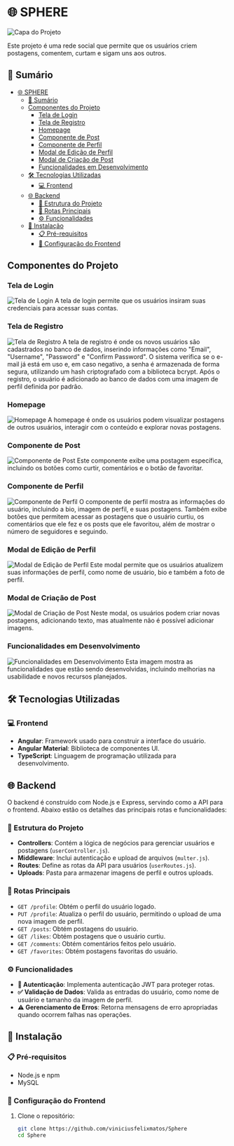 # 🌐 SPHERE

![Capa do Projeto](prints/sphere.png)

Este projeto é uma rede social que permite que os usuários criem postagens, comentem, curtam e sigam uns aos outros.

## 📜 Sumário

- [🌐 SPHERE](#-sphere)
  - [📜 Sumário](#-sumário)
  - [Componentes do Projeto](#componentes-do-projeto)
    - [Tela de Login](#tela-de-login)
    - [Tela de Registro](#tela-de-registro)
    - [Homepage](#homepage)
    - [Componente de Post](#componente-de-post)
    - [Componente de Perfil](#componente-de-perfil)
    - [Modal de Edição de Perfil](#modal-de-edição-de-perfil)
    - [Modal de Criação de Post](#modal-de-criação-de-post)
    - [Funcionalidades em Desenvolvimento](#funcionalidades-em-desenvolvimento)
  - [🛠️ Tecnologias Utilizadas](#️-tecnologias-utilizadas)
    - [💻 Frontend](#-frontend)
  - [🌐 Backend](#-backend)
    - [📁 Estrutura do Projeto](#-estrutura-do-projeto)
    - [🔗 Rotas Principais](#-rotas-principais)
    - [⚙️ Funcionalidades](#️-funcionalidades)
  - [🚀 Instalação](#-instalação)
    - [📋 Pré-requisitos](#-pré-requisitos)
    - [🔧 Configuração do Frontend](#-configuração-do-frontend)

## Componentes do Projeto

### Tela de Login
![Tela de Login](prints/teladelogin.png)
A tela de login permite que os usuários insiram suas credenciais para acessar suas contas.

### Tela de Registro
![Tela de Registro](prints/teladeregistro.png)
A tela de registro é onde os novos usuários são cadastrados no banco de dados, inserindo informações como "Email", "Username", "Password" e "Confirm Password". O sistema verifica se o e-mail já está em uso e, em caso negativo, a senha é armazenada de forma segura, utilizando um hash criptografado com a biblioteca bcrypt. Após o registro, o usuário é adicionado ao banco de dados com uma imagem de perfil definida por padrão.

### Homepage
![Homepage](prints/homepage.png)
A homepage é onde os usuários podem visualizar postagens de outros usuários, interagir com o conteúdo e explorar novas postagens.

### Componente de Post
![Componente de Post](prints/componentepost.png)
Este componente exibe uma postagem específica, incluindo os botões como curtir, comentários e o botão de favoritar.

### Componente de Perfil
![Componente de Perfil](prints/perfilcomponente.png)
O componente de perfil mostra as informações do usuário, incluindo a bio, imagem de perfil, e suas postagens. Também exibe botões que permitem acessar as postagens que o usuário curtiu, os comentários que ele fez e os posts que ele favoritou, além de mostrar o número de seguidores e seguindo.

### Modal de Edição de Perfil
![Modal de Edição de Perfil](prints/editprofilemodal.png)
Este modal permite que os usuários atualizem suas informações de perfil, como nome de usuário, bio e também a foto de perfil.

### Modal de Criação de Post
![Modal de Criação de Post](prints/createpostmodal.png)
Neste modal, os usuários podem criar novas postagens, adicionando texto, mas atualmente não é possível adicionar imagens.

### Funcionalidades em Desenvolvimento
![Funcionalidades em Desenvolvimento](prints/funcionalidadesdevelop.png)
Esta imagem mostra as funcionalidades que estão sendo desenvolvidas, incluindo melhorias na usabilidade e novos recursos planejados.

## 🛠️ Tecnologias Utilizadas

### 💻 Frontend

- **Angular**: Framework usado para construir a interface do usuário.
- **Angular Material**: Biblioteca de componentes UI.
- **TypeScript**: Linguagem de programação utilizada para desenvolvimento.

## 🌐 Backend

O backend é construído com Node.js e Express, servindo como a API para o frontend. Abaixo estão os detalhes das principais rotas e funcionalidades:

### 📁 Estrutura do Projeto

- **Controllers**: Contém a lógica de negócios para gerenciar usuários e postagens (`userController.js`).
- **Middleware**: Inclui autenticação e upload de arquivos (`multer.js`).
- **Routes**: Define as rotas da API para usuários (`userRoutes.js`).
- **Uploads**: Pasta para armazenar imagens de perfil e outros uploads.

### 🔗 Rotas Principais

- `GET /profile`: Obtém o perfil do usuário logado.
- `PUT /profile`: Atualiza o perfil do usuário, permitindo o upload de uma nova imagem de perfil.
- `GET /posts`: Obtém postagens do usuário.
- `GET /likes`: Obtém postagens que o usuário curtiu.
- `GET /comments`: Obtém comentários feitos pelo usuário.
- `GET /favorites`: Obtém postagens favoritas do usuário.

### ⚙️ Funcionalidades

- **🔐 Autenticação**: Implementa autenticação JWT para proteger rotas.
- **✅ Validação de Dados**: Valida as entradas do usuário, como nome de usuário e tamanho da imagem de perfil.
- **⚠️ Gerenciamento de Erros**: Retorna mensagens de erro apropriadas quando ocorrem falhas nas operações.

## 🚀 Instalação

### 📋 Pré-requisitos

- Node.js e npm
- MySQL

### 🔧 Configuração do Frontend

1. Clone o repositório:
   ```bash
   git clone https://github.com/viniciusfelixmatos/Sphere
   cd Sphere
